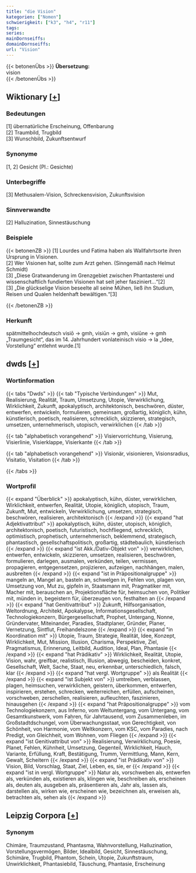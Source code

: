 ```yaml
---
title: "die Vision"
kategorien: ["Nomen"]
schwierigkeit: ["k3", "h4", "r11"]
tags:
series:
mainDornseiffs:
domainDornseiffs:
url: "Vision"
---
```


{{< betonenÜbs >}}
**Übersetzung:**  
vision  
{{< /betonenÜbs >}}

## Wiktionary [[+](https://de.wiktionary.org/wiki/Vision)]

### Bedeutungen
[1] übernatürliche Erscheinung, Offenbarung  
[2] Traumbild, Trugbild  
[3] Wunschbild, Zukunftsentwurf  

### Synonyme
[1, 2] Gesicht (Pl.: Gesichte)  

### Unterbegriffe
[3] Methusalem-Vision, Schreckensvision, Zukunftsvision  

### Sinnverwandte
[2] Halluzination, Sinnestäuschung  

### Beispiele
{{< betonenZB >}}
[1] Lourdes und Fatima haben als Wallfahrtsorte ihren Ursprung in Visionen.  
[2] Wer Visionen hat, sollte zum Arzt gehen. (Sinngemäß nach Helmut Schmidt)  
[3] „Diese Gratwanderung im Grenzgebiet zwischen Phantasterei und wissenschaftlich fundierten Visionen hat seit jeher fasziniert…“[2]  
[3] „Die glückselige Vision beseelte all seine Mühen, ließ ihn Studium, Reisen und Qualen heldenhaft bewältigen.“[3]  

{{< /betonenZB >}}
### Herkunft
spätmittelhochdeutsch visiō → gmh, visiūn → gmh, visiūne → gmh „Traumgesicht“, das im 14. Jahrhundert vonlateinisch visio → la „Idee, Vorstellung“ entlehnt wurde.[1]  



## dwds [[+](https://www.dwds.de/wb/Vision)]

### Wortinformation
{{< tabs "Dwds" >}}
{{< tab "Typische Verbindungen" >}}
Mut, Realisierung, Realität, Traum, Umsetzung, Utopie, Verwirklichung, Wirklichkeit, Zukunft, apokalyptisch, architektonisch, beschwören, düster, entwerfen, entwickeln, formulieren, gemeinsam, großartig, königlich, kühn, künstlerisch, poetisch, realisieren, schrecklich, skizzieren, strategisch, umsetzen, unternehmerisch, utopisch, verwirklichen
{{< /tab >}}

{{< tab "alphabetisch vorangehend" >}}
Visiervorrichtung, Visierung, Visierlinie, Visierklappe, Visierkante
{{< /tab >}}

{{< tab "alphabetisch vorangehend" >}}
Visionär, visionieren, Visionsradius, Visitatio, Visitation
{{< /tab >}}

{{< /tabs >}}

### Wortprofil
{{< expand "Überblick" >}} apokalyptisch, kühn, düster, verwirklichen, Wirklichkeit, entwerfen, Realität, Utopie, königlich, utopisch, Traum, Zukunft, Mut, entwickeln, Verwirklichung, umsetzen, strategisch, beschwören, realisieren, architektonisch {{< /expand >}}
{{< expand "hat Adjektivattribut" >}} apokalyptisch, kühn, düster, utopisch, königlich, architektonisch, poetisch, futuristisch, hochfliegend, schrecklich, optimistisch, prophetisch, unternehmerisch, beklemmend, strategisch, phantastisch, gesellschaftspolitisch, großartig, städtebaulich, künstlerisch {{< /expand >}}
{{< expand "ist Akk./Dativ-Objekt von" >}} verwirklichen, entwerfen, entwickeln, skizzieren, umsetzen, realisieren, beschwören, formulieren, darlegen, ausmalen, verkünden, teilen, vermissen, propagieren, entgegensetzen, projizieren, aufzeigen, nachhängen, malen, ausbreiten {{< /expand >}}
{{< expand "ist in Präpositionalgruppe" >}} mangeln an, Mangel an, basteln an, schwelgen in, Fehlen von, plagen von, Umsetzung von, Mut zu, gipfeln in, Staatsmann mit, Pragmatiker mit, Macher mit, berauschen an, Projektionsfläche für, heimsuchen von, Politiker mit, münden in, begeistern für, überzeugen von, festhalten an {{< /expand >}}
{{< expand "hat Genitivattribut" >}} Zukunft, Hilfsorganisation, Weltordnung, Architekt, Apokalypse, Informationsgesellschaft, Technologiekonzern, Bürgergesellschaft, Prophet, Untergang, Nonne, Gründervater, Miteinander, Paradies, Stadtplaner, Gründer, Planer, Vernetzung, Sintflut, Freihandelszone {{< /expand >}}
{{< expand "in Koordination mit" >}} Utopie, Traum, Strategie, Realität, Idee, Konzept, Wirklichkeit, Mut, Mission, Illusion, Charisma, Perspektive, Ziel, Pragmatismus, Erinnerung, Leitbild, Audition, Ideal, Plan, Phantasie {{< /expand >}}
{{< expand "hat Prädikativ" >}} Wirklichkeit, Realität, Utopie, Vision, wahr, greifbar, realistisch, Illusion, abwegig, bescheiden, konkret, Gesellschaft, Welt, Sache, Staat, neu, erkennbar, unterschiedlich, falsch, klar {{< /expand >}}
{{< expand "hat vergl. Wortgruppe" >}} als Realität {{< /expand >}}
{{< expand "ist Subjekt von" >}} umtreiben, verblassen, plagen, heimsuchen, verwirklichen, geistern, überkommen, entwerfen, inspirieren, erstehen, schrecken, weiterreichen, erfüllen, aufscheinen, vorschweben, zerschellen, realisieren, aufleuchten, faszinieren, hinausgehen {{< /expand >}}
{{< expand "hat Präpositionalgruppe" >}} vom Technologiekonzern, aus Inferno, vom Weltuntergang, vom Untergang, vom Gesamtkunstwerk, vom Fahren, für Jahrtausend, vom Zusammenleben, im Großstadtdschungel, vom Überwachungsstaat, von Gerechtigkeit, von Schönheit, von Harmonie, vom Weltkonzern, vom KSC, vom Paradies, nach Predigt, von Gleichheit, vom Wohnen, vom Fliegen {{< /expand >}}
{{< expand "ist Genitivattribut von" >}} Realisierung, Verwirklichung, Poesie, Planet, Fehlen, Kühnheit, Umsetzung, Gegenteil, Wirklichkeit, Hauch, Variante, Erfüllung, Kraft, Bestätigung, Trumm, Vermittlung, Mann, Kern, Gewalt, Scheitern {{< /expand >}}
{{< expand "ist Prädikativ von" >}} Vision, Bild, Vorschlag, Staat, Ziel, Leben, es, sie, er {{< /expand >}}
{{< expand "ist in vergl. Wortgruppe" >}} Natur als, vorschweben als, entwerfen als, verkünden als, existieren als, klingen wie, beschreiben als, erscheinen als, deuten als, ausgeben als, präsentieren als, Jahr als, lassen als, darstellen als, wirken wie, erscheinen wie, bezeichnen als, erweisen als, betrachten als, sehen als {{< /expand >}}

## Leipzig Corpora [[+](https://corpora.uni-leipzig.de/en/res?word=Vision&corpusId=deu_newscrawl-public_2018)]


### Synonym
Chimäre, Traumzustand, Phantasma, Wahnvorstellung, Halluzination, Vorstellungsvermögen, Bilder, Idealbild, Gesicht, Sinnestäuschung, Schimäre, Trugbild, Phantom, Schein, Utopie, Zukunftstraum, Unwirklichkeit, Phantasiebild, Täuschung, Phantasie, Erscheinung

